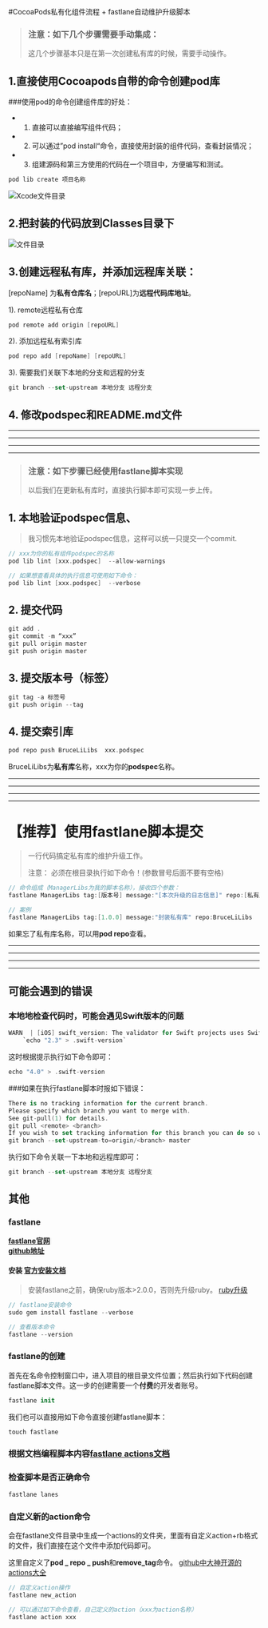 #CocoaPods私有化组件流程 + fastlane自动维护升级脚本

>### **注意：如下几个步骤需要手动集成：**
> 
> 这几个步骤基本只是在第一次创建私有库的时候，需要手动操作。

## 1.直接使用Cocoapods自带的命令创建pod库
###使用pod的命令创建组件库的好处：

- 1. 直接可以直接编写组件代码；
- 2. 可以通过”pod install“命令，直接使用封装的组件代码，查看封装情况；
- 3. 组建源码和第三方使用的代码在一个项目中，方便编写和测试。

```Swift
pod lib create 项目名称
```

![Xcode文件目录](http://chuantu.biz/t6/199/1515375333x-1566638193.png)

## 2.把封装的代码放到Classes目录下

![文件目录](http://chuantu.biz/t6/199/1515375282x-1566638193.png)

## 3.创建远程私有库，并添加远程库关联： 

[repoName] 为**私有仓库名**；[repoURL]为**远程代码库地址**。

1). remote远程私有仓库

```Swift
pod remote add origin [repoURL]
``` 

2). 添加远程私有索引库

```Swift
pod repo add [repoName] [repoURL]
``` 

3). 需要我们关联下本地的分支和远程的分支

```Swift 
git branch --set-upstream 本地分支 远程分支 
```


## 4. 修改podspec和README.md文件

---------------------
---------------------
---------------------
---------------------

>### **注意：如下步骤已经使用fastlane脚本实现**
> 
> 以后我们在更新私有库时，直接执行脚本即可实现一步上传。

## 1. 本地验证podspec信息、
> 我习惯先本地验证podspec信息，这样可以统一只提交一个commit.

```Swift
// xxx为你的私有组件podspec的名称
pod lib lint [xxx.podspec]  --allow-warnings

// 如果想查看具体的执行信息可使用如下命令：
pod lib lint [xxx.podspec]  --verbose
```

## 2. 提交代码
```Swift
git add .
git commit -m “xxx”
git pull origin master
git push origin master
```

## 3. 提交版本号（标签）
```Swift
git tag -a 标签号 
git push origin --tag
```

## 4. 提交索引库
```Swift
pod repo push BruceLiLibs  xxx.podspec
```
BruceLiLibs为**私有库**名称，xxx为你的**podspec**名称。

---------------------
---------------------
---------------------
---------------------

# 【推荐】使用fastlane脚本提交
> 一行代码搞定私有库的维护升级工作。
> 
> 注意：
> 必须在根目录执行如下命令！(参数冒号后面不要有空格)


```Swift
// 命令组成（ManagerLibs为我的脚本名称），接收四个参数：
fastlane ManagerLibs tag:[版本号] message:"[本次升级的日志信息]" repo:[私有库名称] podspec:[podspec名称]

// 案例
fastlane ManagerLibs tag:[1.0.0] message:"封装私有库" repo:BruceLiLibs  podspec: fastlaneDemo
```

如果忘了私有库名称，可以用**pod repo**查看。


---------------------
---------------------
---------------------
---------------------

## 可能会遇到的错误

### 本地地检查代码时，可能会遇见Swift版本的问题

```Swift
WARN  | [iOS] swift_version: The validator for Swift projects uses Swift 3.0 by default, if you are using a different version of swift you can use a `.swift-version` file to set the version for your Pod. For example to use Swift 2.3, run: 
    `echo "2.3" > .swift-version`
```

这时根据提示执行如下命令即可：

```Swift
echo "4.0" > .swift-version
```

###如果在执行fastlane脚本时报如下错误：

```Swift
There is no tracking information for the current branch.
Please specify which branch you want to merge with.
See git-pull(1) for details.
git pull <remote> <branch>
If you wish to set tracking information for this branch you can do so with:
git branch --set-upstream-to=origin/<branch> master 
```
执行如下命令关联一下本地和远程库即可：

```Swift 
git branch --set-upstream 本地分支 远程分支 
``` 


## 其他
### fastlane 
[**fastlane官网**](https://fastlane.tools)       
[**github地址**](https://github.com/fastlane/fastlane)
#### 安装 [官方安装文档](https://docs.fastlane.tools/getting-started/ios/setup/#use-a-gemfile)

> 安装fastlane之前，确保ruby版本>2.0.0，否则先升级ruby。
> [ruby升级](http://www.mamicode.com/info-detail-1574918.html)

```Swift 
// fastlane安装命令
sudo gem install fastlane --verbose

// 查看版本命令
fastlane --version
```

### fastlane的创建
首先在名命令控制窗口中，进入项目的根目录文件位置；然后执行如下代码创建fastlane脚本文件。这一步的创建需要一个**付费**的开发者账号。

```Swift
fastlane init  
```

我们也可以直接用如下命令直接创建fastlane脚本：

```Swift
touch fastlane
```

### 根据文档编程脚本内容[fastlane actions文档](https://docs.fastlane.tools/actions/Actions)

### 检查脚本是否正确命令

```Swift
fastlane lanes
```

### 自定义新的action命令
会在fastlane文件目录中生成一个actions的文件夹，里面有自定义action+rb格式的文件，我们直接在这个文件中添加代码即可。

这里自定义了**pod _ repo _ push**和**remove_tag**命令。
[github中大神开源的actions大全](https://github.com/fastlane/fastlane/tree/master/fastlane/lib/fastlane/actions)

```Swift
// 自定义action操作
fastlane new_action

// 可以通过如下命令查看，自己定义的action（xxx为action名称）
fastlane action xxx
```


